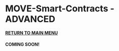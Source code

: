 # MOVE-Smart-Contracts - ADVANCED


<a href="https://github.com/net2devcrypto/MOVE-Smart-Contracts/tree/main"><b>RETURN TO MAIN MENU</b></a>

<h4>COMING SOON!</h4>
